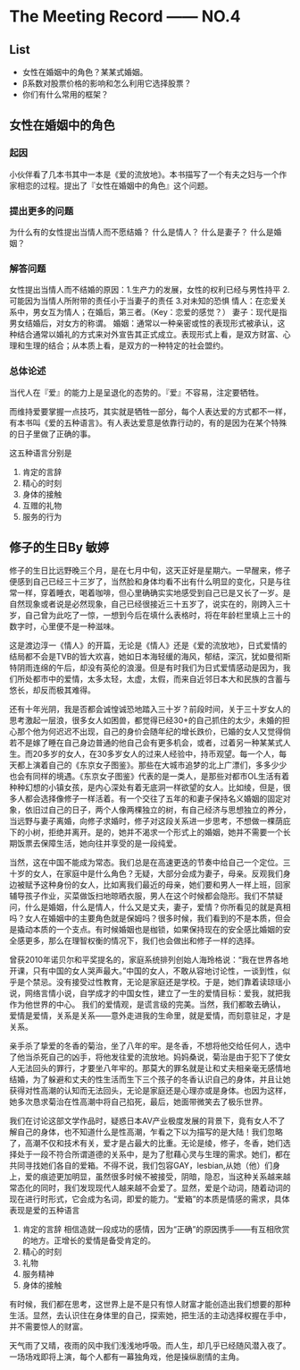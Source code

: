 # The Meeting Record —— NO.4
## List
* 女性在婚姻中的角色？某某式婚姻。
* β系数对股票价格的影响和怎么利用它选择股票？
* 你们有什么常用的框架？

## 女性在婚姻中的角色
### 起因
小伙伴看了几本书其中一本是《爱的流放地》。本书描写了一个有夫之妇与一个作家相恋的过程。提出了『女性在婚姻中的角色』这个问题。

### 提出更多的问题
为什么有的女性提出当情人而不愿结婚？
什么是情人？
什么是妻子？
什么是婚姻？

### 解答问题
女性提出当情人而不结婚的原因：1.生产力的发展，女性的权利已经与男性持平 2.可能因为当情人所附带的责任小于当妻子的责任 3.对未知的恐惧
情人：在恋爱关系中，男女互为情人；在婚后，第三者。（Key：恋爱的感觉？）
妻子：现代是指男女结婚后，对女方的称谓。
婚姻：通常以一种亲密或性的表现形式被承认，这种结合通常以婚礼的方式来对外宣告其正式成立。表现形式上看，是双方财富、心理和生理的结合；从本质上看，是双方的一种特定的社会盟约。

### 总体论述
当代人在『爱』的能力上是呈退化的态势的。『爱』不容易，注定要牺牲。

而维持爱要掌握一点技巧，其实就是牺牲一部分，每个人表达爱的方式都不一样，有本书叫《爱的五种语言》。有人表达爱意是依靠行动的，有的是因为在某个特殊的日子里做了正确的事。

这五种语言分别是

1. 肯定的言辞
2. 精心的时刻
3. 身体的接触
4. 互赠的礼物
5. 服务的行为

## 修子的生日By 敏婷
修子的生日比远野晚三个月，是在七月中旬，这天正好是星期六。一早醒来，修子便感到自己已经三十三岁了，当然脸和身体均看不出有什么明显的变化，只是与往常一样，穿着睡衣，喝着咖啡，但心里确确实实地感受到自己已是又长了一岁。是自然现象或者说是必然现象，自己已经很接近三十五岁了，说实在的，刚跨入三十岁，自己曾为此吃了一惊，一想到今后在填什么表格时，将在年龄栏里填上三十的数字时，心里便不是一种滋味。
这是渡边淳一《情人》的开篇，无论是《情人》还是《爱的流放地》，日式爱情的结局都不会是TVB的皆大欢喜，她如日本海轻缓的海风，郁结，深沉，犹如曼彻斯特阴雨连绵的午后，却没有英伦的浪漫。但是有时我们为日式爱情感动是因为，我们所处都市中的爱情，太多太轻，太虚，太假，而来自近邻日本大和民族的含蓄与悠长，却反而极其难得。
  还有十年光阴，我是否都会诚惶诚恐地踏入三十岁？前段时间，关于三十岁女人的思考激起一层浪，很多女人如困兽，都觉得已经30+的自己抓住的太少，未婚的担心那个他为何迟迟不出现，自己的身价会随年纪的增长跌价，已婚的女人又觉得倘若不是嫁了睡在自己身边普通的他自己会有更多机会，或者，过着另一种某某式人生。而20多岁的女人，在30多岁女人的过来人经验中，持币观望。每一个人，每天都上演着自己的《东京女子图鉴》。那些在大城市追梦的北上广漂们，多多少少也会有同样的境遇。《东京女子图鉴》代表的是一类人，是那些对都市OL生活有着种种幻想的小镇女孩，是内心深处有着无底洞一样欲望的女人。比如绫，但是，很多人都会选择像修子一样活着。有一个交往了五年的和妻子保持名义婚姻的固定对象，依旧过自己的日子，两个人像两棵独立的树，有自己经济与思想独立的养分，当远野与妻子离婚，向修子求婚时，修子对这段关系进一步思考，不想做一棵荫庇下的小树，拒绝并离开。是的，她并不渴求一个形式上的婚姻，她并不需要一个长期饭票去保障生活，她向往并享受的是一段纯爱。当然，这在中国不能成为常态。我们总是在高速更迭的节奏中给自己一个定位。三十岁的女人，在家庭中是什么角色？无疑，大部分会成为妻子，母亲。反观我们身边被赋予这种身份的女人，比如离我们最近的母亲，她们要和男人一样上班，回家辅导孩子作业，买菜做饭扫地晾晒衣服，男人在这个时候都会隐形。我们不禁疑问，什么是婚姻，什么是情人，什么又是丈夫，妻子，爱情？你所看见的就是真相吗？女人在婚姻中的主要角色就是保姆吗？很多时候，我们看到的不是本质，但会是撬动本质的一个支点。有时候婚姻也是枷锁，如果保持现在的安全感比婚姻的安全感更多，那么在理智权衡的情况下，我们也会做出和修子一样的选择。曾获2010年诺贝尔和平奖提名的，家庭系统排列创始人海玲格说：“我在世界各地开课，只有中国的女人哭声最大。”中国的女人，不敢从容地讨论性，一谈到性，似乎是个禁忌。没有接受过性教育，无论是家庭还是学校。于是，她们靠着读琼瑶小说，网络言情小说，自学成才的中国女性，建立了一生的爱情目标：爱我，就把我作为他世界的中心。 我们的爱情观，是谎言级的完美。当然，我们都敢去确认，爱情是爱情，关系是关系——意外走进我的生命里，就是爱情，而刻意驻足，才是关系。亲手杀了挚爱的冬香的菊治，坐了八年的牢。是冬香，不想将他交给任何人，选中了他当杀死自己的凶手，将他发往爱的流放地。妈妈桑说，菊治是由于犯下了使女人无法回头的罪行，才要坐八年牢的。那莫大的罪名就是让和丈夫相亲毫无感情地结婚，为了躲避和丈夫的性生活而生下三个孩子的冬香认识自己的身体，并且让她获得对性高潮的认知而无法回头，无论是家庭还是心理亦或是身体。也因为这样，她多次恳求菊治在性高潮中将自己掐死，最后，她面带微笑去了极乐世界。我们在讨论这部文学作品时，疑惑日本AV产业极度发展的背景下，竟有女人不了解自己的身体，也不知道什么是性高潮，乍看之下以为描写的是大陆！我们忽略了，高潮不仅和技术有关，爱才是占最大的比重。无论是绫，修子，冬香，她们选择处于一段不符合所谓道德的关系中，是为了慰藉心灵与生理的需求。她们，都在共同寻找她们各自的爱箱。不得不说，我们包容GAY，lesbian,从她（他）们身上，爱的痕迹更加明显，虽然很多时候不被接受，阴暗，隐忍，当这种关系越来越常态化的同时，我们发现现代人越来越不会爱了。显然，爱是个动词，随着动词的现在进行时形式，它会成为名词，即爱的能力。“爱箱”的本质是情感的需求，具体表现是爱的五种语言1. 肯定的言辞 相信造就一段成功的感情，因为“正确”的原因携手——有互相欣赏的地方。正增长的爱情是备受肯定的。
2. 精心的时刻 3. 礼物4. 服务精神5. 身体的接触                      有时候，我们都在思考，这世界上是不是只有惊人财富才能创造出我们想要的那种生活。显然，去认识住在身体里的自己，探索她，把生活的主动选择权握在手中，并不需要惊人的财富。天气雨了又晴，夜雨的风中我们浅浅地呼吸。而人生，却几乎已经随风潜入夜了。一场场戏即将上演，每个人都有一幕独角戏，他是操纵剧情的主角。


